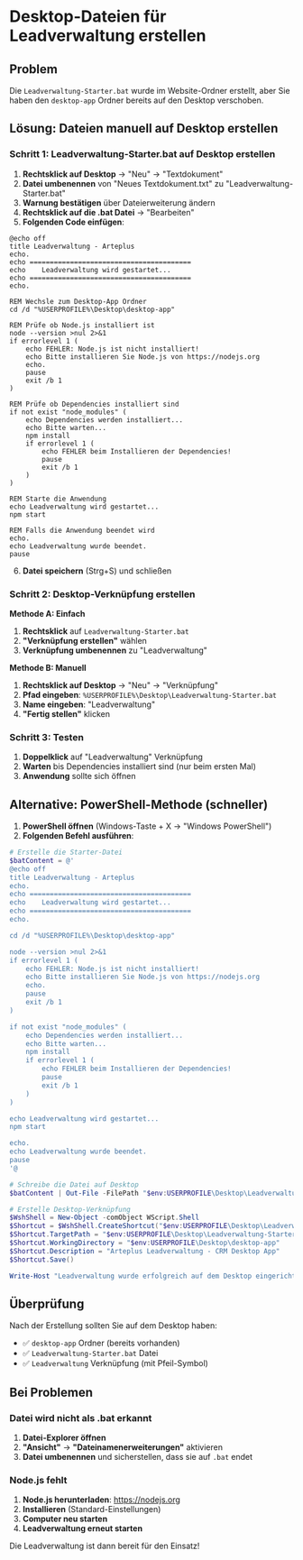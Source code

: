 # Desktop-Dateien für Leadverwaltung erstellen

## Problem
Die `Leadverwaltung-Starter.bat` wurde im Website-Ordner erstellt, aber Sie haben den `desktop-app` Ordner bereits auf den Desktop verschoben.

## Lösung: Dateien manuell auf Desktop erstellen

### Schritt 1: Leadverwaltung-Starter.bat auf Desktop erstellen

1. **Rechtsklick auf Desktop** → "Neu" → "Textdokument"
2. **Datei umbenennen** von "Neues Textdokument.txt" zu "Leadverwaltung-Starter.bat"
3. **Warnung bestätigen** über Dateierweiterung ändern
4. **Rechtsklick auf die .bat Datei** → "Bearbeiten"
5. **Folgenden Code einfügen**:

```batch
@echo off
title Leadverwaltung - Arteplus
echo.
echo ========================================
echo    Leadverwaltung wird gestartet...
echo ========================================
echo.

REM Wechsle zum Desktop-App Ordner
cd /d "%USERPROFILE%\Desktop\desktop-app"

REM Prüfe ob Node.js installiert ist
node --version >nul 2>&1
if errorlevel 1 (
    echo FEHLER: Node.js ist nicht installiert!
    echo Bitte installieren Sie Node.js von https://nodejs.org
    echo.
    pause
    exit /b 1
)

REM Prüfe ob Dependencies installiert sind
if not exist "node_modules" (
    echo Dependencies werden installiert...
    echo Bitte warten...
    npm install
    if errorlevel 1 (
        echo FEHLER beim Installieren der Dependencies!
        pause
        exit /b 1
    )
)

REM Starte die Anwendung
echo Leadverwaltung wird gestartet...
npm start

REM Falls die Anwendung beendet wird
echo.
echo Leadverwaltung wurde beendet.
pause
```

6. **Datei speichern** (Strg+S) und schließen

### Schritt 2: Desktop-Verknüpfung erstellen

**Methode A: Einfach**
1. **Rechtsklick** auf `Leadverwaltung-Starter.bat`
2. **"Verknüpfung erstellen"** wählen
3. **Verknüpfung umbenennen** zu "Leadverwaltung"

**Methode B: Manuell**
1. **Rechtsklick auf Desktop** → "Neu" → "Verknüpfung"
2. **Pfad eingeben**: `%USERPROFILE%\Desktop\Leadverwaltung-Starter.bat`
3. **Name eingeben**: "Leadverwaltung"
4. **"Fertig stellen"** klicken

### Schritt 3: Testen
1. **Doppelklick** auf "Leadverwaltung" Verknüpfung
2. **Warten** bis Dependencies installiert sind (nur beim ersten Mal)
3. **Anwendung** sollte sich öffnen

## Alternative: PowerShell-Methode (schneller)

1. **PowerShell öffnen** (Windows-Taste + X → "Windows PowerShell")
2. **Folgenden Befehl ausführen**:

```powershell
# Erstelle die Starter-Datei
$batContent = @'
@echo off
title Leadverwaltung - Arteplus
echo.
echo ========================================
echo    Leadverwaltung wird gestartet...
echo ========================================
echo.

cd /d "%USERPROFILE%\Desktop\desktop-app"

node --version >nul 2>&1
if errorlevel 1 (
    echo FEHLER: Node.js ist nicht installiert!
    echo Bitte installieren Sie Node.js von https://nodejs.org
    echo.
    pause
    exit /b 1
)

if not exist "node_modules" (
    echo Dependencies werden installiert...
    echo Bitte warten...
    npm install
    if errorlevel 1 (
        echo FEHLER beim Installieren der Dependencies!
        pause
        exit /b 1
    )
)

echo Leadverwaltung wird gestartet...
npm start

echo.
echo Leadverwaltung wurde beendet.
pause
'@

# Schreibe die Datei auf Desktop
$batContent | Out-File -FilePath "$env:USERPROFILE\Desktop\Leadverwaltung-Starter.bat" -Encoding ASCII

# Erstelle Desktop-Verknüpfung
$WshShell = New-Object -comObject WScript.Shell
$Shortcut = $WshShell.CreateShortcut("$env:USERPROFILE\Desktop\Leadverwaltung.lnk")
$Shortcut.TargetPath = "$env:USERPROFILE\Desktop\Leadverwaltung-Starter.bat"
$Shortcut.WorkingDirectory = "$env:USERPROFILE\Desktop\desktop-app"
$Shortcut.Description = "Arteplus Leadverwaltung - CRM Desktop App"
$Shortcut.Save()

Write-Host "Leadverwaltung wurde erfolgreich auf dem Desktop eingerichtet!" -ForegroundColor Green
```

## Überprüfung

Nach der Erstellung sollten Sie auf dem Desktop haben:
- ✅ `desktop-app` Ordner (bereits vorhanden)
- ✅ `Leadverwaltung-Starter.bat` Datei
- ✅ `Leadverwaltung` Verknüpfung (mit Pfeil-Symbol)

## Bei Problemen

### Datei wird nicht als .bat erkannt
1. **Datei-Explorer öffnen**
2. **"Ansicht"** → **"Dateinamenerweiterungen"** aktivieren
3. **Datei umbenennen** und sicherstellen, dass sie auf `.bat` endet

### Node.js fehlt
1. **Node.js herunterladen**: https://nodejs.org
2. **Installieren** (Standard-Einstellungen)
3. **Computer neu starten**
4. **Leadverwaltung erneut starten**

Die Leadverwaltung ist dann bereit für den Einsatz!
